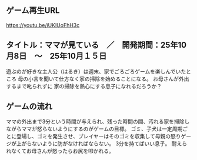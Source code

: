 ゲーム再生URL
--
https://youtu.be/iUKlUoFhH3c


タイトル：ママが見ている　／　開発期間：25年10月8日　～　25年10月１５日
--
遊ぶのが好きな主人公（はるき）は週末、家でごろごろゲームを楽しんでいたところ 
母の小言を聞いて仕方なく家の掃除を始めることになる。 お母さんが外出するまで叱られずに
家の掃除を熱心にする息子になれるだろうか？

ゲームの流れ 
--
ママの外出まで3分という時間が与えられ、残った時間の間、汚れる家を掃除しながらママが怒らないようにするのがゲームの目標。  ゴミ、子犬は一定周期ごとに登場し、ゴミを発生させ、プレイヤーはそのゴミを収集して母親の怒りゲージが上がらないように防がなければならない。 3分を持てばいい息子。 耐えられなくてお母さんが怒ったらお尻を叩かれる。
